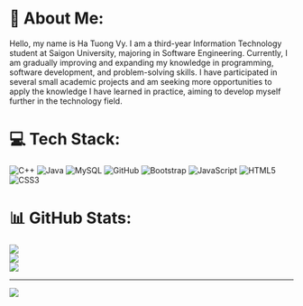# 💫 About Me:
Hello, my name is Ha Tuong Vy. I am a third-year Information Technology student at Saigon University, majoring in Software Engineering. Currently, I am gradually improving and expanding my knowledge in programming, software development, and problem-solving skills. I have participated in several small academic projects and am seeking more opportunities to apply the knowledge I have learned in practice, aiming to develop myself further in the technology field.


# 💻 Tech Stack:
![C++](https://img.shields.io/badge/c++-%2300599C.svg?style=for-the-badge&logo=c%2B%2B&logoColor=white) ![Java](https://img.shields.io/badge/java-%23ED8B00.svg?style=for-the-badge&logo=openjdk&logoColor=white) ![MySQL](https://img.shields.io/badge/mysql-4479A1.svg?style=for-the-badge&logo=mysql&logoColor=white) ![GitHub](https://img.shields.io/badge/github-%23121011.svg?style=for-the-badge&logo=github&logoColor=white) ![Bootstrap](https://img.shields.io/badge/bootstrap-%238511FA.svg?style=for-the-badge&logo=bootstrap&logoColor=white) ![JavaScript](https://img.shields.io/badge/javascript-%23323330.svg?style=for-the-badge&logo=javascript&logoColor=%23F7DF1E) ![HTML5](https://img.shields.io/badge/html5-%23E34F26.svg?style=for-the-badge&logo=html5&logoColor=white) ![CSS3](https://img.shields.io/badge/css3-%231572B6.svg?style=for-the-badge&logo=css3&logoColor=white)
# 📊 GitHub Stats:
![](https://github-readme-stats.vercel.app/api?username=hatuongvy1451&theme=dark&hide_border=false&include_all_commits=false&count_private=false)<br/>
![](https://github-readme-streak-stats.herokuapp.com/?user=hatuongvy1451&theme=dark&hide_border=false)<br/>
![](https://github-readme-stats.vercel.app/api/top-langs/?username=hatuongvy1451&theme=dark&hide_border=false&include_all_commits=false&count_private=false&layout=compact)

---
[![](https://visitcount.itsvg.in/api?id=hatuongvy1451&icon=0&color=0)](https://visitcount.itsvg.in)

<!-- Proudly created with GPRM ( https://gprm.itsvg.in ) -->

